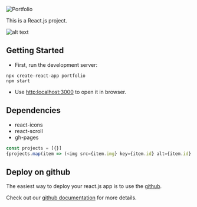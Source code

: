 ![Portfolio](https://cdn.wallpapersafari.com/33/94/yhBrlb.jpg)

This is a React.js project.

![alt text](https://img.shields.io/badge/last%20commit-March%202023-orange)

## Getting Started
- First, run the development server:
```react
npx create-react-app portfolio
npm start
```
- Use [http:localhost:3000](http://localhost:3000) to open it in browser.

## Dependencies
- react-icons
- react-scroll
- gh-pages

```Javascript
const projects = [{}]
{projects.map(item => (<img src={item.img} key={item.id} alt={item.id} height="200px" width="250px"/>))}
```

## Deploy on github
The easiest way to deploy your react.js app is to use the [github](https://arashrahimipour.github.io/Portfolio/).

Check out our [github documentation](https://docs.github.com/en) for more details.
